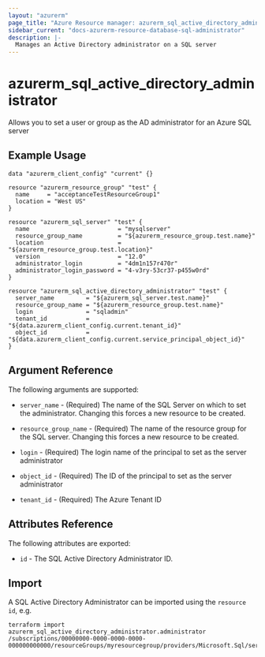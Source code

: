 ```yaml
---
layout: "azurerm"
page_title: "Azure Resource manager: azurerm_sql_active_directory_administrator"
sidebar_current: "docs-azurerm-resource-database-sql-administrator"
description: |-
  Manages an Active Directory administrator on a SQL server
---
```


# azurerm_sql_active_directory_administrator

Allows you to set a user or group as the AD administrator for an Azure SQL server

## Example Usage

```hcl
data "azurerm_client_config" "current" {}

resource "azurerm_resource_group" "test" {
  name     = "acceptanceTestResourceGroup1"
  location = "West US"
}

resource "azurerm_sql_server" "test" {
  name                         = "mysqlserver"
  resource_group_name          = "${azurerm_resource_group.test.name}"
  location                     = "${azurerm_resource_group.test.location}"
  version                      = "12.0"
  administrator_login          = "4dm1n157r470r"
  administrator_login_password = "4-v3ry-53cr37-p455w0rd"
}

resource "azurerm_sql_active_directory_administrator" "test" {
  server_name         = "${azurerm_sql_server.test.name}"
  resource_group_name = "${azurerm_resource_group.test.name}"
  login               = "sqladmin"
  tenant_id           = "${data.azurerm_client_config.current.tenant_id}"
  object_id           = "${data.azurerm_client_config.current.service_principal_object_id}"
}
```

## Argument Reference

The following arguments are supported:

* `server_name` - (Required) The name of the SQL Server on which to set the administrator. Changing this forces a new resource to be created.

* `resource_group_name` - (Required) The name of the resource group for the SQL server. Changing this forces a new resource to be created.

* `login` - (Required) The login name of the principal to set as the server administrator

* `object_id` - (Required) The ID of the principal to set as the server administrator

* `tenant_id` - (Required) The Azure Tenant ID

## Attributes Reference

The following attributes are exported:

* `id` - The SQL Active Directory Administrator ID.

## Import

A SQL Active Directory Administrator can be imported using the `resource id`, e.g.

```shell
terraform import azurerm_sql_active_directory_administrator.administrator /subscriptions/00000000-0000-0000-0000-000000000000/resourceGroups/myresourcegroup/providers/Microsoft.Sql/servers/myserver/administrators/activeDirectory
```
